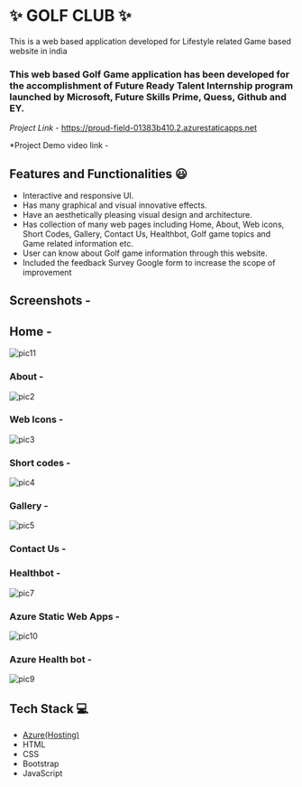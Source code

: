 # ✨ GOLF CLUB  ✨

This is a web based application developed for Lifestyle related Game based website in india

### This web based Golf Game application has been developed for the accomplishment of Future Ready Talent Internship program launched by Microsoft, Future Skills Prime, Quess, Github and EY.


*Project Link* - https://proud-field-01383b410.2.azurestaticapps.net


*Project Demo video link  - 


## Features and Functionalities 😃

- Interactive and responsive UI.
- Has many graphical and visual innovative effects.
- Have an aesthetically pleasing visual design and architecture.
- Has collection of many web pages including Home, About, Web icons, Short Codes, Gallery,  Contact Us, Healthbot, Golf game topics and Game related information etc.
- User can know about Golf game information through this website.
- Included the feedback Survey Google form to increase the scope of improvement 

## Screenshots  -






## Home  -
![pic11](https://user-images.githubusercontent.com/116704851/208396635-273b9300-3547-448b-854b-ad8d5a52650b.png)











   

### About -
![pic2](https://user-images.githubusercontent.com/116704851/208394265-38686c4f-84ff-41e9-8503-a6b8f64aa297.png)









### Web Icons  -
![pic3](https://user-images.githubusercontent.com/116704851/208394452-4826dbe8-0572-4c7f-9bbc-8f5a3ac16443.png)











### Short codes  -
![pic4](https://user-images.githubusercontent.com/116704851/208394598-73888d6d-a751-4fc6-a100-162ff9a78a43.png)












### Gallery  -
![pic5](https://user-images.githubusercontent.com/116704851/208394788-7c922eb6-b30b-43d1-88d0-da8f9b875850.png)













### Contact Us  -













### Healthbot -
![pic7](https://user-images.githubusercontent.com/116704851/208395230-2c542652-ccd2-4f25-9b08-79213d07b6d6.png)











### Azure Static Web Apps  -

![pic10](https://user-images.githubusercontent.com/116704851/208396115-c528baf8-09f8-423e-b3b0-ff8279a9092e.png)













### Azure Health bot  -
![pic9](https://user-images.githubusercontent.com/116704851/208395731-c8d30a73-9846-4697-9bb3-1887e86acc54.png)













## Tech Stack 💻

- [Azure(Hosting)](https://azure.microsoft.com/en-in/features/azure-portal/)
- HTML
- CSS
- Bootstrap
- JavaScript
